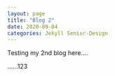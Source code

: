 ```yaml
---
layout: page
title: "Blog 2"
date: 2020-09-04
categories: Jekyll Senior-Design
---
```

Testing my 2nd blog here....



......123
